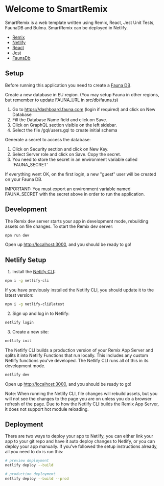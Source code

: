 # Welcome to SmartRemix

SmartRemix is a web template written using Remix, React, Jest Unit Tests, FaunaDB and Bulma.
SmartRemix can be deployed in Netlify.

- [Remix](https://remix.run/docs)
- [Netlify](https://www.netlify.com/)
- [React](https://react.dev/)
- [Jest](https://jestjs.io/)
- [FaunaDb](https://fauna.com/) 

## Setup

Before running this application you need to create a [Fauna DB](https://fauna.com/).

Create a new database in EU region. (You may setup Fauna in other regions, but remember to update FAUNA_URL in
src/db/fauna.ts)

1. Go to https://dashboard.fauna.com (login if required) and click on New Database
2. Fill the Database Name field and click on Save.
3. Click on GraphQL section visible on the left sidebar.
4. Select the file /gql/users.gql to create initial schema

Generate a secret to access the database:

1. Click on Security section and click on New Key.
2. Select Server role and click on Save. Copy the secret.
3. You need to store the secret in an environment variable called 'FAUNA_SECRET'

If everything went OK, on the first login, a new "guest" user will be created on your Fauna DB.

IMPORTANT:
You must export an environment variable named FAUNA_SECRET with the secret above in order to run the application.

## Development

The Remix dev server starts your app in development mode, rebuilding assets on file changes. To start the Remix dev server:

```sh
npm run dev
```

Open up [http://localhost:3000](http://localhost:3000), and you should be ready to go!


## Netlify Setup

1. Install the [Netlify CLI](https://www.netlify.com/products/dev/):

```sh
npm i -g netlify-cli
```

If you have previously installed the Netlify CLI, you should update it to the latest version:

```sh
npm i -g netlify-cli@latest
```

2. Sign up and log in to Netlify:

```sh
netlify login
```

3. Create a new site:

```sh
netlify init
```


The Netlify CLI builds a production version of your Remix App Server and splits it into Netlify Functions that run locally. This includes any custom Netlify functions you've developed. The Netlify CLI runs all of this in its development mode.

```sh
netlify dev
```

Open up [http://localhost:3000](http://localhost:3000), and you should be ready to go!

Note: When running the Netlify CLI, file changes will rebuild assets, but you will not see the changes to the page you are on unless you do a browser refresh of the page. Due to how the Netlify CLI builds the Remix App Server, it does not support hot module reloading.

## Deployment

There are two ways to deploy your app to Netlify, you can either link your app to your git repo and have it auto deploy changes to Netlify, or you can deploy your app manually. If you've followed the setup instructions already, all you need to do is run this:

```sh
# preview deployment
netlify deploy --build

# production deployment
netlify deploy --build --prod
```
